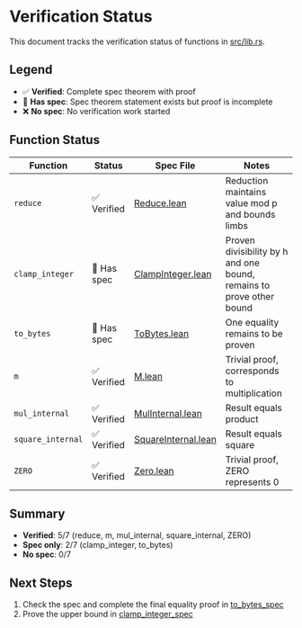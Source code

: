 # Verification Status

This document tracks the verification status of functions in [src/lib.rs](src/lib.rs).

## Legend

- ✅ **Verified**: Complete spec theorem with proof
- 📝 **Has spec**: Spec theorem statement exists but proof is incomplete
- ❌ **No spec**: No verification work started

## Function Status

| Function          | Status      | Spec File                                                       | Notes                                                                |
| ----------------- | ----------- | --------------------------------------------------------------- | -------------------------------------------------------------------- |
| `reduce`          | ✅ Verified | [Reduce.lean](verify/Verify/Proofs/Reduce.lean)                 | Reduction maintains value mod p and bounds limbs                     |
| `clamp_integer`   | 📝 Has spec | [ClampInteger.lean](verify/Verify/Proofs/ClampInteger.lean)     | Proven divisibility by h and one bound, remains to prove other bound |
| `to_bytes`        | 📝 Has spec | [ToBytes.lean](verify/Verify/Proofs/ToBytes.lean)               | One equality remains to be proven                                    |
| `m`               | ✅ Verified | [M.lean](verify/Verify/Proofs/M.lean)                           | Trivial proof, corresponds to multiplication                         |
| `mul_internal`    | ✅ Verified | [MulInternal.lean](verify/Verify/Proofs/MulInternal.lean)       | Result equals product                                                |
| `square_internal` | ✅ Verified | [SquareInternal.lean](verify/Verify/Proofs/SquareInternal.lean) | Result equals square                                                 |
| `ZERO`            | ✅ Verified | [Zero.lean](verify/Verify/Proofs/Zero.lean)                     | Trivial proof, ZERO represents 0                                     |

## Summary

- **Verified**: 5/7 (reduce, m, mul_internal, square_internal, ZERO)
- **Spec only**: 2/7 (clamp_integer, to_bytes)
- **No spec**: 0/7

## Next Steps

1. Check the spec and complete the final equality proof in [to_bytes_spec](verify/Verify/Proofs/ToBytes.lean:39)
2. Prove the upper bound in [clamp_integer_spec](verify/Verify/Proofs/ClampInteger.lean:68)
